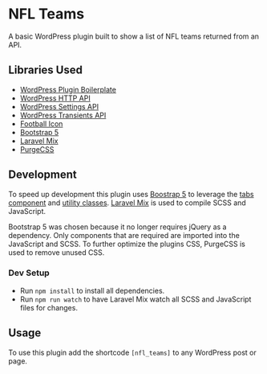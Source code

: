 # NFL Teams

A basic WordPress plugin built to show a list of NFL teams returned from an API.

## Libraries Used

* [WordPress Plugin Boilerplate](https://github.com/DevinVinson/WordPress-Plugin-Boilerplate)
* [WordPress HTTP API](https://developer.wordpress.org/plugins/http-api/)
* [WordPress Settings API](https://developer.wordpress.org/plugins/settings/settings-api/)
* [WordPress Transients API](https://codex.wordpress.org/Transients_API)
* [Football Icon](https://commons.wikimedia.org/wiki/File:PICOL_icon_Football.svg)
* [Bootstrap 5](https://getbootstrap.com/)
* [Laravel Mix](https://laravel-mix.com/)
* [PurgeCSS](https://purgecss.com/)


## Development

To speed up development this plugin uses [Boostrap 5](https://getbootstrap.com/docs/5.0/getting-started/introduction/) to leverage the [tabs component](https://getbootstrap.com/docs/5.0/components/navs-tabs/) and [utility classes](https://getbootstrap.com/docs/5.0/utilities/spacing/). [Laravel Mix](https://laravel-mix.com/) is used to compile SCSS and JavaScript.

Bootstrap 5 was chosen because it no longer requires jQuery as a dependency. Only components that are required are imported into the JavaScript and SCSS. To further optimize the plugins CSS, PurgeCSS is used to remove unused CSS.

### Dev Setup

* Run `npm install` to install all dependencies.
* Run `npm run watch` to have Laravel Mix watch all SCSS and JavaScript files for changes.

## Usage

To use this plugin add the shortcode `[nfl_teams]` to any WordPress post or page.
